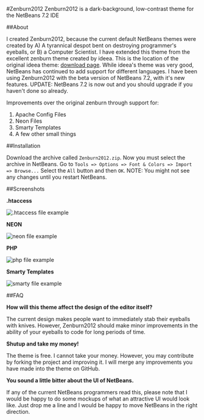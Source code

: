 #Zenburn2012
Zenburn2012 is a dark-background, low-contrast theme for the NetBeans 7.2 IDE

##About

I created Zenburn2012, because the current default NetBeans themes were created by A) A tyrannical despot bent on destroying programmer's eyeballs, or B) a Computer Scientist. I have extended this theme from the excellent zenburn theme created by ideea. This is the location of the original ideea theme: [download page](//forums.netbeans.org/topic29869.htmlhttps://github.com/paololus/NetBeans-Custom-Themes/downloads). While ideea's theme was very good, NetBeans has continued to add support for different languages. I have been using Zenburn2012 with the beta version of NetBeans 7.2, with it's new features. UPDATE: NetBeans 7.2 is now out and you should upgrade if you haven't done so already.

Improvements over the original zenburn through support for:

1.  Apache Config Files
2.  Neon Files
3.  Smarty Templates
4.  A few other small things


##Installation

Download the archive called `Zenburn2012.zip`. Now you must select the archive in NetBeans. Go to `Tools => Options => Font & Colors => Import => Browse...` Select the `All` button and then `OK`. NOTE: You might not see any changes until you restart NetBeans.


##Screenshots

__.htaccess__

![.htaccess file example](//github.com/elimc/Zenburn2012/raw/master/samples/htaccess.jpg)

__NEON__

![neon file example](//github.com/elimc/Zenburn2012/raw/master/samples/neon.jpg)

__PHP__

![php file example](//github.com/elimc/Zenburn2012/raw/master/samples/php.jpg)

__Smarty Templates__

![smarty file example](//github.com/elimc/Zenburn2012/raw/master/samples/smarty.jpg)

##FAQ

__How will this theme affect the design of the editor itself?__

The current design makes people want to immediately stab their eyeballs with knives. However, Zenburn2012 should make minor improvements in the ability of your eyeballs to code for long periods of time. 


__Shutup and take my money!__

The theme is free. I cannot take your money. However, you may contribute by forking the project and improving it. I will merge any improvements you have made into the theme on GitHub.


__You sound a little bitter about the UI of NetBeans.__

If any of the current NetBeans programmers read this, please note that I would be happy to do some mockups of what an attractive UI would look like. Just drop me a line and I would be happy to move NetBeans in the right direction.